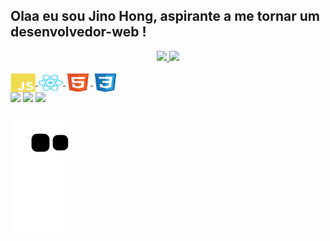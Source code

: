 ## Olaa eu sou Jino Hong, aspirante a me tornar um desenvolvedor-web !
<div align="center">
  <a href="https://github.com/jinoh0">
  <img height="180em" src="https://github-readme-stats.vercel.app/api?username=jinoh0&show_icons=true&theme=dark&include_all_commits=true&count_private=true"/>
  <img height="180em" src="https://github-readme-stats.vercel.app/api/top-langs/?username=jinoh0&layout=compact&langs_count=7&theme=dark"/>
</div>

<div style="display: inline_block"><br>
  <img align="center" alt="Jino-Js" height="30" width="40" src="https://raw.githubusercontent.com/devicons/devicon/master/icons/javascript/javascript-plain.svg">
  <img align="center" alt="Jino-React" height="30" width="40" src="https://raw.githubusercontent.com/devicons/devicon/master/icons/react/react-original.svg">
  <img align="center" alt="Jino-HTML" height="30" width="40" src="https://raw.githubusercontent.com/devicons/devicon/master/icons/html5/html5-original.svg">
  <img align="center" alt="Jino-CSS" height="30" width="40" src="https://raw.githubusercontent.com/devicons/devicon/master/icons/css3/css3-original.svg">
 </div>

 
<div> 
  <a href="https://instagram.com/jinohong" target="_blank"><img src="https://img.shields.io/badge/-Instagram-%23E4405F?style=for-the-badge&logo=instagram&logoColor=white" target="_blank"></a>
  <a href = "mailto:jinohong1993@gmail.com"><img src="https://img.shields.io/badge/-Gmail-%23333?style=for-the-badge&logo=gmail&logoColor=white" target="_blank"></a>
  <a href="https://www.linkedin.com/in/jino-hong-713258201/" target="_blank"><img src="https://img.shields.io/badge/-LinkedIn-%230077B5?style=for-the-badge&logo=linkedin&logoColor=white" target="_blank"></a> 
 
  ![Snake animation](https://github.com/jinoh0/jinoh0/blob/output/github-contribution-grid-snake.svg)
 
</div>
